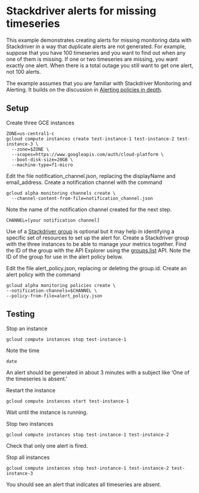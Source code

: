 # Stackdriver alerts for missing timeseries

This example demonstrates creating alerts for missing monitoring data with
Stackdriver in a way that duplicate alerts are not generated. For example,
suppose that you have 100 timeseries and you want to find out when any one of
them is missing. If one or two timeseries are missing, you want exactly one
alert. When there is a total outage you still want to get one alert, not 100
alerts.

The example assumes that you are familiar with Stackdriver Monitoring and
Alerting. It builds on the discussion in
[Alerting policies in depth](https://cloud.google.com/monitoring/alerts/concepts-indepth).

## Setup

Create three GCE instances

```shell
ZONE=us-central1-c
gcloud compute instances create test-instance-1 test-instance-2 test-instance-3 \
  --zone=$ZONE \
  --scopes=https://www.googleapis.com/auth/cloud-platform \
  --boot-disk-size=20GB \
  --machine-type=f1-micro
```

Edit the file notification_channel.json, replacing the displayName and
email_address. Create a notification channel with the command

```shell
gcloud alpha monitoring channels create \
  --channel-content-from-file=notification_channel.json
```

Note the name of the notification channel created for the next step.

```shell
CHANNEL=[your notification channel]
```

Use of a [Stackdriver group](https://cloud.google.com/monitoring/groups/) is
optional but it may help in identifying a specific set of
resources to set up the alert for. Create a Stackdriver group with the three
instances to be able to manage your metrics together. Find the ID of the group
with the API Explorer using the
[groups.list](https://cloud.google.com/monitoring/api/ref_v3/rest/v3/projects.groups/list)
API. Note the ID of the group for use in the alert policy below.

Edit the file alert_policy.json, replacing or deleting the group.id. Create an
alert policy with the command

```shell
gcloud alpha monitoring policies create \
--notification-channels=$CHANNEL \
--policy-from-file=alert_policy.json
```

## Testing

Stop an instance

```shell
gcloud compute instances stop test-instance-1
```

Note the time

```shell
date
```

An alert should be generated in about 3 minutes with a subject like ‘One of the
timeseries is absent.’

Restart the instance

```shell
gcloud compute instances start test-instance-1
```

Wait until the instance is running.

Stop two instances

```shell
gcloud compute instances stop test-instance-1 test-instance-2
```

Check that only one alert is fired.

Stop all instances

```shell
gcloud compute instances stop test-instance-1 test-instance-2 test-instance-3
```

You should see an alert that indicates all timeseries are absent.